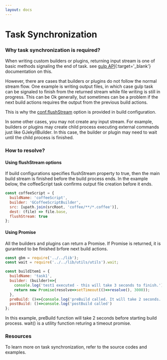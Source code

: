 ```yaml
---
layout: docs
---
```


# Task Synchronization

### Why task synchronization is required?
When writing custom builders or plugins, returning input stream is one of basic methods signaling the end of task. see [gulp API](https://github.com/gulpjs/gulp/blob/4.0/docs/API.md){:target='_blank'} documentation on this.<br>

However, there are cases that builders or plugins do not follow the normal stream flow. One example is writing output files, in which case gulp task can be signaled to finish from the returned stream while file writing is still in progress. This can be Ok generally, but sometimes can be a problem if the next build actions requires the output from the previous build actions.
 
 This is why the [conf.flushStream]({{site.baseurl}}/builders/using-builders#flushStream) option is provided in build configuration.

In some other cases, you may not create any input stream. For example, builders or plugins may create child process executing external commands just like GJekyllBuilder. In this case, the builder or plugin may need to wait until the child process is finished. 
 

### How to resolve?
#### Using flushStream options
If build configurations specifies flushStream property to true, then the main build stream is finished before the build process ends. In the example below, the coffeeScript task confirms output file creation before it ends.  
```javascript
const coffeeScript = {
  buildName: 'coffeeScript',
  builder: 'GCoffeeScriptBuilder',
  src: [upath.join(srcRoot, 'coffee/**/*.coffee')],
  dest: (file) => file.base,
  flushStream: true
};
```

#### Using Promise
All the builders and plugins can return a Promise. If Promise is returned, it is guranteed to be finished brfore next build actions.
```javascript
const gbm = require('../../lib');
const wait = require('../../lib/utils/utils').wait;

const buildItem1 = {
  buildName: 'task1',
  builder: (builder)=>{
    console.log('test1 executed - this will take 3 seconds to finish.');
    return new Promise(resolve=>setTimeout(()=>resolve(), 3000));
  },
  preBuild: ()=>{console.log('preBuild called. It will take 2 seconds.'); return wait(2000)},
  postBuild: ()=>console.log('postBuild called')
};
```
In this example, preBuild function will take 2 seconds before starting build process. wait() is a utility function returing a timeout promise.

### Resources
To learn more on task synchronization, refer to the source codes and examples.
